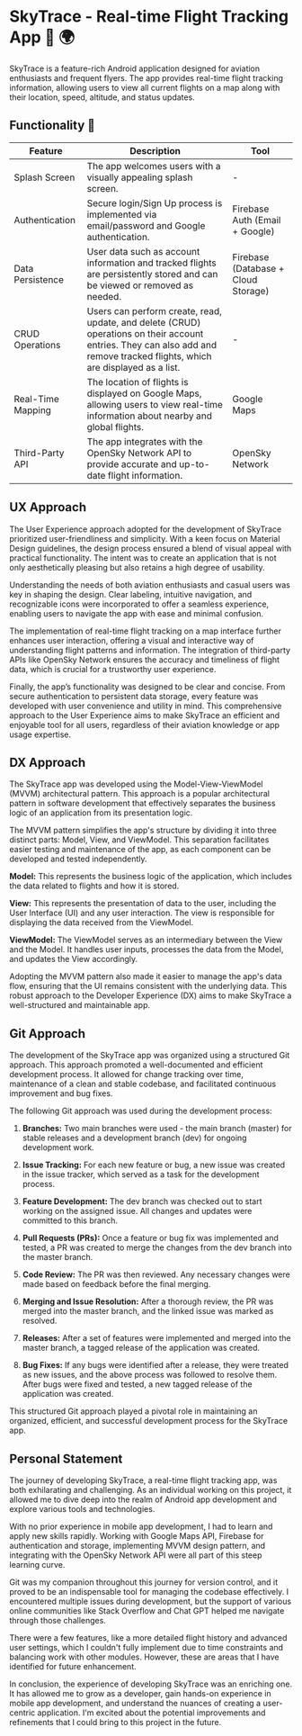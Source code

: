 # SkyTrace - Real-time Flight Tracking App 🛫 🌍

SkyTrace is a feature-rich Android application designed for aviation enthusiasts and frequent flyers. The app provides real-time flight tracking information, allowing users to view all current flights on a map along with their location, speed, altitude, and status updates. 

## Functionality 🚀

| Feature | Description | Tool |
| --- | --- | --- |
| Splash Screen | The app welcomes users with a visually appealing splash screen. | - |
| Authentication | Secure login/Sign Up process is implemented via email/password and Google authentication. | Firebase Auth (Email + Google) |
| Data Persistence | User data such as account information and tracked flights are persistently stored and can be viewed or removed as needed. | Firebase (Database + Cloud Storage) |
| CRUD Operations | Users can perform create, read, update, and delete (CRUD) operations on their account entries. They can also add and remove tracked flights, which are displayed as a list. | - |
| Real-Time Mapping | The location of flights is displayed on Google Maps, allowing users to view real-time information about nearby and global flights. | Google Maps |
| Third-Party API | The app integrates with the OpenSky Network API to provide accurate and up-to-date flight information. | OpenSky Network |


## UX Approach

The User Experience approach adopted for the development of SkyTrace prioritized user-friendliness and simplicity. With a keen focus on Material Design guidelines, the design process ensured a blend of visual appeal with practical functionality. The intent was to create an application that is not only aesthetically pleasing but also retains a high degree of usability.

Understanding the needs of both aviation enthusiasts and casual users was key in shaping the design. Clear labeling, intuitive navigation, and recognizable icons were incorporated to offer a seamless experience, enabling users to navigate the app with ease and minimal confusion.

The implementation of real-time flight tracking on a map interface further enhances user interaction, offering a visual and interactive way of understanding flight patterns and information. The integration of third-party APIs like OpenSky Network ensures the accuracy and timeliness of flight data, which is crucial for a trustworthy user experience.

Finally, the app’s functionality was designed to be clear and concise. From secure authentication to persistent data storage, every feature was developed with user convenience and utility in mind. This comprehensive approach to the User Experience aims to make SkyTrace an efficient and enjoyable tool for all users, regardless of their aviation knowledge or app usage expertise.

## DX Approach

The SkyTrace app was developed using the Model-View-ViewModel (MVVM) architectural pattern. This approach is a popular architectural pattern in software development that effectively separates the business logic of an application from its presentation logic.

The MVVM pattern simplifies the app's structure by dividing it into three distinct parts: Model, View, and ViewModel. This separation facilitates easier testing and maintenance of the app, as each component can be developed and tested independently.

**Model:** This represents the business logic of the application, which includes the data related to flights and how it is stored.

**View:** This represents the presentation of data to the user, including the User Interface (UI) and any user interaction. The view is responsible for displaying the data received from the ViewModel.

**ViewModel:** The ViewModel serves as an intermediary between the View and the Model. It handles user inputs, processes the data from the Model, and updates the View accordingly.

Adopting the MVVM pattern also made it easier to manage the app's data flow, ensuring that the UI remains consistent with the underlying data. This robust approach to the Developer Experience (DX) aims to make SkyTrace a well-structured and maintainable app.


## Git Approach

The development of the SkyTrace app was organized using a structured Git approach. This approach promoted a well-documented and efficient development process. It allowed for change tracking over time, maintenance of a clean and stable codebase, and facilitated continuous improvement and bug fixes.

The following Git approach was used during the development process:

1. **Branches:** Two main branches were used - the main branch (master) for stable releases and a development branch (dev) for ongoing development work.

2. **Issue Tracking:** For each new feature or bug, a new issue was created in the issue tracker, which served as a task for the development process.

3. **Feature Development:** The dev branch was checked out to start working on the assigned issue. All changes and updates were committed to this branch.

4. **Pull Requests (PRs):** Once a feature or bug fix was implemented and tested, a PR was created to merge the changes from the dev branch into the master branch.

5. **Code Review:** The PR was then reviewed. Any necessary changes were made based on feedback before the final merging.

6. **Merging and Issue Resolution:** After a thorough review, the PR was merged into the master branch, and the linked issue was marked as resolved.

7. **Releases:** After a set of features were implemented and merged into the master branch, a tagged release of the application was created.

8. **Bug Fixes:** If any bugs were identified after a release, they were treated as new issues, and the above process was followed to resolve them. After bugs were fixed and tested, a new tagged release of the application was created.

This structured Git approach played a pivotal role in maintaining an organized, efficient, and successful development process for the SkyTrace app.

## Personal Statement

The journey of developing SkyTrace, a real-time flight tracking app, was both exhilarating and challenging. As an individual working on this project, it allowed me to dive deep into the realm of Android app development and explore various tools and technologies.

With no prior experience in mobile app development, I had to learn and apply new skills rapidly. Working with Google Maps API, Firebase for authentication and storage, implementing MVVM design pattern, and integrating with the OpenSky Network API were all part of this steep learning curve. 

Git was my companion throughout this journey for version control, and it proved to be an indispensable tool for managing the codebase effectively. I encountered multiple issues during development, but the support of various online communities like Stack Overflow and Chat GPT helped me navigate through those challenges.

There were a few features, like a more detailed flight history and advanced user settings, which I couldn't fully implement due to time constraints and balancing work with other modules. However, these are areas that I have identified for future enhancement.

In conclusion, the experience of developing SkyTrace was an enriching one. It has allowed me to grow as a developer, gain hands-on experience in mobile app development, and understand the nuances of creating a user-centric application. I'm excited about the potential improvements and refinements that I could bring to this project in the future.
